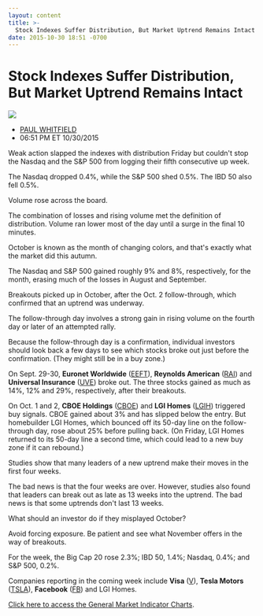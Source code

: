 ```yaml
---
layout: content
title: >-
  Stock Indexes Suffer Distribution, But Market Uptrend Remains Intact
date: 2015-10-30 18:51 -0700
---
```



Stock Indexes Suffer Distribution, But Market Uptrend Remains Intact
=====================================================================


![](https://www.investors.com/wp-content/uploads/ibd-migrated-images/MPv_151102_635818161301601048.png)

* [PAUL WHITFIELD](https://www.investors.com/author/whitfieldp/ "Posts by PAUL WHITFIELD")
* 06:51 PM ET 10/30/2015





Weak action slapped the indexes with distribution Friday but couldn't stop the Nasdaq and the S&P 500 from logging their fifth consecutive up week.


The Nasdaq dropped 0.4%, while the S&P 500 shed 0.5%. The IBD 50 also fell 0.5%.


Volume rose across the board.


The combination of losses and rising volume met the definition of distribution. Volume ran lower most of the day until a surge in the final 10 minutes.


October is known as the month of changing colors, and that's exactly what the market did this autumn.


The Nasdaq and S&P 500 gained roughly 9% and 8%, respectively, for the month, erasing much of the losses in August and September.


Breakouts picked up in October, after the Oct. 2 follow-through, which confirmed that an uptrend was underway.


The follow-through day involves a strong gain in rising volume on the fourth day or later of an attempted rally.


Because the follow-through day is a confirmation, individual investors should look back a few days to see which stocks broke out just before the confirmation. (They might still be in a buy zone.)


On Sept. 29-30, **Euronet Worldwide** ([EEFT](https://research.investors.com/quote.aspx?symbol=EEFT)), **Reynolds American** ([RAI](https://research.investors.com/quote.aspx?symbol=RAI)) and **Universal Insurance** ([UVE](https://research.investors.com/quote.aspx?symbol=UVE)) broke out. The three stocks gained as much as 14%, 12% and 29%, respectively, after their breakouts.


On Oct. 1 and 2, **CBOE Holdings** ([CBOE](https://research.investors.com/quote.aspx?symbol=CBOE)) and **LGI Homes** ([LGIH](https://research.investors.com/quote.aspx?symbol=LGIH)) triggered buy signals. CBOE gained about 3% and has slipped below the entry. But homebuilder LGI Homes, which bounced off its 50-day line on the follow-through day, rose about 25% before pulling back. (On Friday, LGI Homes returned to its 50-day line a second time, which could lead to a new buy zone if it can rebound.)


Studies show that many leaders of a new uptrend make their moves in the first four weeks.


The bad news is that the four weeks are over. However, studies also found that leaders can break out as late as 13 weeks into the uptrend. The bad news is that some uptrends don't last 13 weeks.


What should an investor do if they misplayed October?


Avoid forcing exposure. Be patient and see what November offers in the way of breakouts.


For the week, the Big Cap 20 rose 2.3%; IBD 50, 1.4%; Nasdaq, 0.4%; and S&P 500, 0.2%.


Companies reporting in the coming week include **Visa** ([V](https://research.investors.com/quote.aspx?symbol=V)), **Tesla Motors** ([TSLA](https://research.investors.com/quote.aspx?symbol=TSLA)), **Facebook** ([FB](https://research.investors.com/quote.aspx?symbol=FB)) and LGI Homes.


[Click here to access the General Market Indicator Charts](https://www.investors.com/pdf/GMI_110215.pdf).




